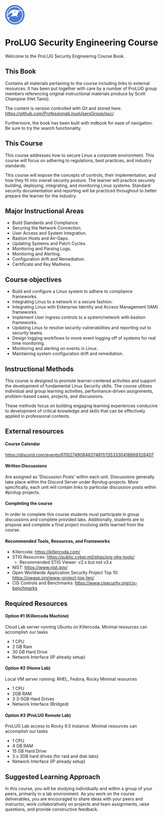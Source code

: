 <div class="flex-container">
        <img src="https://github.com/ProfessionalLinuxUsersGroup/img/blob/main/Assets/Logos/ProLUG_Round_Transparent_LOGO.png?raw=true" width="64" height="64"></img>
    <p>
        <h1>ProLUG Security Engineering Course</h1>
    </p>
</div>

Welcome to the ProLUG Security Engineering Course Book.

## This Book

Contains all materials pertaining to the course including links to external resources.
It has been put together with care by a number of ProLUG group members referencing original
instructional materials produce by Scott Champine (Het Tanis).

The content is version controlled with Git and stored here: <https://github.com/ProfessionalLinuxUsersGroup/psc/>

Furthermore, the book has been built with mdbook for ease of navigation. Be sure to try the search functionality.

## This Course

This course addresses how to secure Linux a corporate environment. This course
will focus on adhering to regulations, best practices, and industry standards.

This course will expose the concepts of controls, their implementation, and how
they fit into overall security posture. The learner will practice securely building,
deploying, integrating, and monitoring Linux systems. Standard security documentation
and reporting will be practiced throughout to better prepare the learner for the industry.

## Major Instructional Areas

- Build Standards and Compliance.
- Securing the Network Connection.
- User Access and System Integration.
- Bastion Hosts and Air-Gaps.
- Updating Systems and Patch Cycles.
- Monitoring and Parsing Logs.
- Monitoring and Alerting.
- Configuration drift and Remediation.
- Certificate and Key Madness.

## Course objectives

- Build and configure a Linux system to adhere to compliance frameworks.
- Integrating Linux to a network in a secure fashion.
- Integrating Linux with Enterprise Identity and Access Management (IAM) frameworks.
- Implement User ingress controls to a system/network with bastion frameworks.
- Updating Linux to resolve security vulnerabilities and reporting out to security teams.
- Design logging workflows to move event logging off of systems for real time monitoring.
- Monitoring and alerting on events in Linux.
- Maintaining system configuration drift and remediation.

## Instructional Methods

This course is designed to promote learner-centered activities and support the
development of fundamental Linux Security skills. The course utilizes individual
and group learning activities, performance-driven assignments, problem-based cases,
projects, and discussions.

These methods focus on building engaging learning experiences conducive to development
of critical knowledge and skills that can be effectively applied in professional contexts.

## External resources

#### Course Calendar

<https://discord.com/events/611027490848374811/1353330418669326407>

#### Written Discussions

Are assigned as 'Discussion Posts' within each unit. Discussions generally take place
within the Discord Server under #prolug-projects. More specifically, each unit will
contain links to particular discussion posts within #prolug-projects.

#### Completing the course

In order to complete this course students must participate in group discussions and
complete provided labs. Additionally, students are to propose and complete a final
project involving skills learned from the course.

#### Recommended Tools, Resources, and Frameworks

- Killercoda: <https://killercoda.com/>
- STIG Resources: <https://public.cyber.mil/stigs/srg-stig-tools/>
  - Recommended STIG Viewer: v2.x but not v3.x
- NIST: <https://www.nist.gov/>
- Open Worldwide Application Security Project Top 10: <https://owasp.org/www-project-top-ten/>
- CIS Controls and Benchmarks: <https://www.cisecurity.org/cis-benchmarks>

## Required Resources

#### Option #1 (Killercoda Machine)

Cloud Lab server running Ubuntu on Killercoda.
Minimal resources can accomplish our tasks

- 1 CPU
- 2 GB Ram
- 30 GB Hard Drive
- Network Interface (IP already setup)

#### Option #2 (Home Lab)

Local VM server running: RHEL, Fedora, Rocky
Minimal resources

- 1 CPU
- 2GB RAM
- 3 3-5GB Hard Drives
- Network Interface (Bridged)

#### Option #3 (ProLUG Remote Lab)

ProLUG Lab access to Rocky 9.5 instance.
Minimal resources can accomplish our tasks

- 1 CPU
- 4 GB RAM
- 15 GB Hard Drive
- 3 x 3GB hard drives (for raid and disk labs)
- Network Interface (IP already setup)

## Suggested Learning Approach

In this course, you will be studying individually and within a group of your peers,
primarily in a lab environment. As you work on the course deliverables, you are
encouraged to share ideas with your peers and instructor, work collaboratively on
projects and team assignments, raise questions, and provide constructive feedback.
